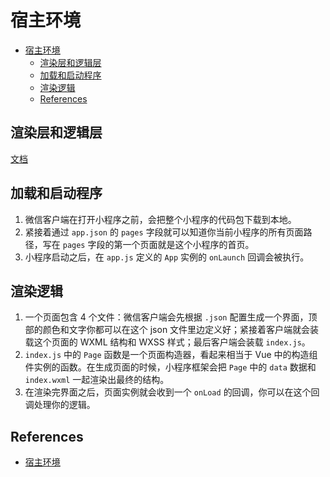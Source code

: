 # 宿主环境


<!-- TOC -->

- [宿主环境](#宿主环境)
    - [渲染层和逻辑层](#渲染层和逻辑层)
    - [加载和启动程序](#加载和启动程序)
    - [渲染逻辑](#渲染逻辑)
    - [References](#references)

<!-- /TOC -->


## 渲染层和逻辑层
[文档](https://developers.weixin.qq.com/miniprogram/dev/framework/quickstart/framework.html#%E6%B8%B2%E6%9F%93%E5%B1%82%E5%92%8C%E9%80%BB%E8%BE%91%E5%B1%82)


## 加载和启动程序
1. 微信客户端在打开小程序之前，会把整个小程序的代码包下载到本地。
2. 紧接着通过 `app.json` 的 `pages` 字段就可以知道你当前小程序的所有页面路径，写在 `pages` 字段的第一个页面就是这个小程序的首页。
3. 小程序启动之后，在 `app.js` 定义的 `App` 实例的 `onLaunch` 回调会被执行。


## 渲染逻辑
1. 一个页面包含 4 个文件：微信客户端会先根据 `.json` 配置生成一个界面，顶部的颜色和文字你都可以在这个 json 文件里边定义好；紧接着客户端就会装载这个页面的 WXML 结构和 WXSS 样式；最后客户端会装载 `index.js`。
2. `index.js` 中的 `Page` 函数是一个页面构造器，看起来相当于 Vue 中的构造组件实例的函数。在生成页面的时候，小程序框架会把 `Page` 中的 `data` 数据和 `index.wxml` 一起渲染出最终的结构。
3. 在渲染完界面之后，页面实例就会收到一个 `onLoad` 的回调，你可以在这个回调处理你的逻辑。


## References
* [宿主环境](https://developers.weixin.qq.com/miniprogram/dev/framework/quickstart/framework.html)
